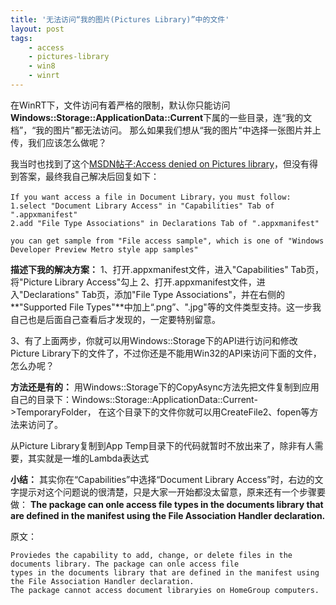 ```yaml
---
title: '无法访问“我的图片(Pictures Library)”中的文件'
layout: post
tags:
    - access
    - pictures-library
    - win8
    - winrt
---
```


在WinRT下，文件访问有着严格的限制，默认你只能访问**Windows::Storage::ApplicationData::Current**下属的一些目录，连“我的文档”，“我的图片”都无法访问。
那么如果我们想从“我的图片”中选择一张图片并上传，我们应该怎么做呢？

我当时也找到了这个[MSDN帖子:Access denied on Pictures library](http://social.msdn.microsoft.com/Forums/en-US/winappswithcsharp/thread/0fef7363-73c6-4ff5-8e03-14b795e47068)，但没有得到答案，最终我自己解决后回复如下：


    If you want access a file in Document Library，you must follow: 
    1.select "Document Library Access" in "Capabilities" Tab of ".appxmanifest" 
    2.add "File Type Associations" in Declarations Tab of ".appxmanifest" 
    
    you can get sample from "File access sample", which is one of "Windows Developer Preview Metro style app samples"


**描述下我的解决方案：**
1、打开.appxmanifest文件，进入"Capabilities" Tab页，将"Picture Library Access"勾上
2、打开.appxmanifest文件，进入"Declarations" Tab页，添加"File Type Associations"，并在右侧的**"Supported File Types"**中加上“.png”、".jpg"等的文件类型支持。这一步我自己也是后面自己查看后才发现的，一定要特别留意。

3、有了上面两步，你就可以用Windows::Storage下的API进行访问和修改Picture Library下的文件了，不过你还是不能用Win32的API来访问下面的文件，怎么办呢？

**方法还是有的：**
用Windows::Storage下的CopyAsync方法先把文件复制到应用自己的目录下：Windows::Storage::ApplicationData::Current->TemporaryFolder，
在这个目录下的文件你就可以用CreateFile2、fopen等方法来访问了。

从Picture Library复制到App Temp目录下的代码就暂时不放出来了，除非有人需要，其实就是一堆的Lambda表达式

**小结：**
其实你在“Capabilities”中选择“Document Library Access”时，右边的文字提示对这个问题说的很清楚，只是大家一开始都没太留意，原来还有一个步骤要做：
**The package can onle access file types in the documents library that are defined in the manifest 
using the File Association Handler declaration.**

原文：

    Proviedes the capability to add, change, or delete files in the documents library. The package can onle access file 
    types in the documents library that are defined in the manifest using the File Association Handler declaration.
    The package cannot access document libraryies on HomeGroup computers.
